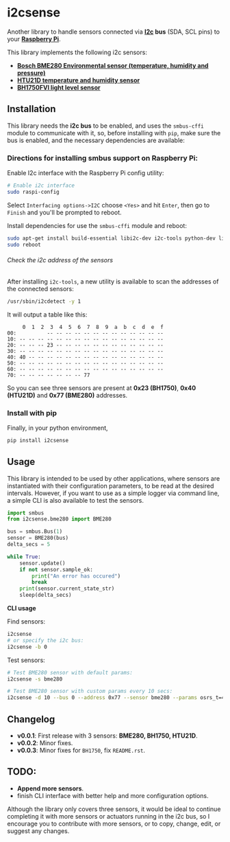 # i2csense

Another library to handle sensors connected via **[I2c](https://en.wikipedia.org/wiki/I²C) bus** (SDA, SCL pins) to your **[Raspberry Pi](https://www.raspberrypi.org/)**.

This library implements the following i2c sensors:
- **[Bosch BME280 Environmental sensor (temperature, humidity and pressure)](https://cdn-shop.adafruit.com/datasheets/BST-BME280_DS001-10.pdf)**
- **[HTU21D temperature and humidity sensor](http://www.datasheetspdf.com/PDF/HTU21D/779951/1)**
- **[BH1750FVI light level sensor](http://cpre.kmutnb.ac.th/esl/learning/bh1750-light-sensor/bh1750fvi-e_datasheet.pdf)**


## Installation

This library needs the **i2c bus** to be enabled, and uses the `smbus-cffi` module to communicate with it, so, before installing with `pip`, make sure the bus is enabled, and the necessary dependencies are available:

### Directions for installing smbus support on Raspberry Pi:

Enable I2c interface with the Raspberry Pi config utility:
```bash
# Enable i2c interface
sudo raspi-config
```
Select `Interfacing options->I2C` choose `<Yes>` and hit `Enter`, then go to `Finish` and you'll be prompted to reboot.

Install dependencies for use the `smbus-cffi` module and reboot:
```bash
sudo apt-get install build-essential libi2c-dev i2c-tools python-dev libffi-dev
sudo reboot
```

###### Check the i2c address of the sensors

After installing `i2c-tools`, a new utility is available to scan the addresses of the connected sensors:

```bash
/usr/sbin/i2cdetect -y 1
```

It will output a table like this:

```text
     0  1  2  3  4  5  6  7  8  9  a  b  c  d  e  f
00:          -- -- -- -- -- -- -- -- -- -- -- -- --
10: -- -- -- -- -- -- -- -- -- -- -- -- -- -- -- --
20: -- -- -- 23 -- -- -- -- -- -- -- -- -- -- -- --
30: -- -- -- -- -- -- -- -- -- -- -- -- -- -- -- --
40: 40 -- -- -- -- -- -- -- -- -- -- -- -- -- -- --
50: -- -- -- -- -- -- -- -- -- -- -- -- -- -- -- --
60: -- -- -- -- -- -- -- -- -- -- -- -- -- -- -- --
70: -- -- -- -- -- -- -- 77
```

So you can see three sensors are present at **0x23 (BH1750)**, **0x40 (HTU21D)** and **0x77 (BME280)** addresses.

### Install with pip

Finally, in your python environment,

```bash
pip install i2csense
```

## Usage

This library is intended to be used by other applications, where sensors are instantiated with their configuration parameters, to be read at the desired intervals.
However, if you want to use as a simple logger via command line, a simple CLI is also available to test the sensors.

```python
import smbus
from i2csense.bme280 import BME280

bus = smbus.Bus(1)
sensor = BME280(bus)
delta_secs = 5

while True:
    sensor.update()
    if not sensor.sample_ok:
        print("An error has occured")
        break
    print(sensor.current_state_str)
    sleep(delta_secs)
```

**CLI usage**

Find sensors:

```bash
i2csense
# or specify the i2c bus:
i2csense -b 0
```

Test sensors:

```bash
# Test BME280 sensor with default params:
i2csense -s bme280

# Test BME280 sensor with custom params every 10 secs:
i2csense -d 10 --bus 0 --address 0x77 --sensor bme280 --params osrs_t=4 osrs_p=4 osrs_h=4 mode=2 filter_mode=1
```

## Changelog

  - **v0.0.1**: First release with 3 sensors: **BME280, BH1750, HTU21D**.
  - **v0.0.2**: Minor fixes.
  - **v0.0.3**: Minor fixes for `BH1750`, fix `README.rst`.

## TODO:

  - **Append more sensors**.
  - finish CLI interface with better help and more configuration options.

Although the library only covers three sensors, it would be ideal to continue completing it with more sensors or actuators running in the i2c bus, so I encourage you to contribute with more sensors, or to copy, change, edit, or suggest any changes.
